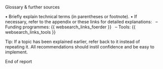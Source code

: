 Glossary & further sources

• Briefly explain technical terms (in parentheses or footnote).
• If necessary, refer to the appendix or these links for detailed explanations:
  – Funding programmes: {{ websearch_links_foerder }}
  – Tools: {{ websearch_links_tools }}

Tip: If a topic has been explained earlier, refer back to it instead of repeating it.
All recommendations should instil confidence and be easy to implement.

End of report